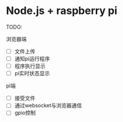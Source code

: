 # Node.js + raspberry pi

TODO:

浏览器端

- [ ] 文件上传
- [ ] 通知pi运行程序
- [ ] 程序执行显示
- [ ] pi实时状态显示

pi端

- [ ] 接受文件
- [ ] 通过websocket与浏览器通信
- [ ] gpio控制